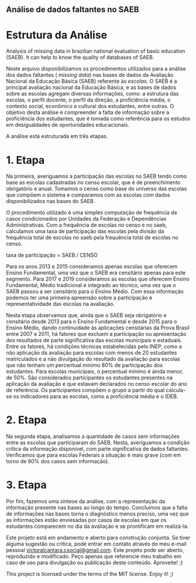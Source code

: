 ## Análise de dados faltantes no SAEB
# Estrutura da Análise

Analysis of missing data in brazilian national evaluation of basic education (SAEB). It can help to know the quality of databases of SAEB.

Neste arquivo disponibilizamos os procedimentos utilizados para a análise dos dados faltantes ( _missing data_) nas bases de dados da Avaliação Nacional da Educação Básica (SAEB) referente às *escolas*. O SAEB é a principal avaliação nacional da Educação Básica, e as bases de dados sobre as escolas agregam diversas informações, como: a estrutura das escolas, o perfil docente, o perfil da direção,  a proficiência média, o contexto social, econômico e cultural dos estudantes, entre outras. O objetivo desta análise é compreender a falta de informação sobre a proficiência dos estudantes, que é tomada como referência para os estudos em desigualdades de oportunidades educacionais.

A análise está estruturada em três etapas. 

# 1. Etapa

Na primeira, averiguamos a participação das escolas no SAEB tendo como base as escolas cadastradas no censo escolar, que é de preenchimento obrigatório e anual. Tomamos o censo como base do universo das escolas que compõem o sistema e comparamos com as escolas com dados disponibilizados nas bases do SAEB.

O procedimento utilizado é uma simples computação de frequência de casos condicionados por Unidades da Federação e Dependências Administrativas. Com a frequência de escolas no censo e no saeb, calculamos uma taxa de participação das escolas pela divisão da frequência total de escolas no saeb pela frequência total de escolas no censo.

taxa de participação = SAEB / CENSO

Para os anos 2013 e 2015 consideramos apenas escolas que oferecem Ensino Fundamental, uma vez que o SAEB era censitário apenas para este segmento. Para 2017 e 2019 consideramos as escolas que oferecem Ensino Fundamental, Médio tradicional e integrado ao técnico, uma vez que o SAEB passou a ser censitário para o Ensino Médio. Com essa informação podemos ter uma primeira apreensão sobre a participação e representatividade das escolas na avaliação. 

Nesta etapa observamos que, ainda que o SAEB seja obrigatório e censitário desde 2013 para o Ensino Fundamental e desde 2015 para o Ensino Médio, dando continuidade às aplicações censitárias da Prova Brasil entre 2007 e 2011, há fatores que excluem a participação ou apresentação dos resultados de parte significativa das escolas municipais e estaduais. Entre os fatores, há condições técnicas estabelecidas pelo INEP, como a não aplicação da avaliação para escolas com menos de 20 estudantes matriculados e a não divulgação do resultado da avaliação para escolas que não tenham um percentual mínimo 80% de participação dos estudantes. Para escolas municipais, o percentual mínimo é ainda menor, de 50%. São considerados participantes os estudantes presentes na aplicação da avaliação e que estavam declarados no censo escolar do ano de referência. Os participantes compõem o grupo a partir do qual calcula-se os indicadores para as escolas, como a proficiência média e o IDEB.

# 2. Etapa

Na segunda etapa, analisamos a quantidade de casos sem informações entre as escolas que participaram do SAEB. Nesta, averiguamos a condição crítica da informação disponível, com parte significativa de dados faltantes. Verificamos que para escolas Federais a situação é mais grave (com em torno de 90% dos casos sem informação). 

# 3. Etapa

Por fim, fazemos uma síntese da análise, com a representação da informação presente nas bases ao longo do tempo. Concluimos que a falta de informações nas bases torna o diagnóstico menos preciso, uma vez que as informações estão enviesadas por casos de escolas em que os estudantes comparecem no dia da avaliação e se prontificam em realizá-la.

Este projeto está em andamento e aberto para construção conjunta. Se tiver alguma sugestão ou crítica, pode entrar em contato através do meu e-mail pessoal <victoralcantara.csocial@gmail.com>.
Este projeto pode ser aberto, reproduzido e modificado. Peço apenas que referencie meu trabalho em caso de uso para divulgação ou publicação deste conteúdo. Aproveite! ;)

This project is licensed under the terms of the MIT license. Enjoy it! ;)
